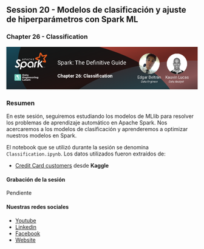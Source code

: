 ## Session 20 - Modelos de clasificación y ajuste de hiperparámetros con Spark ML
### Chapter 26 - Classification

![Banner Session 20](../assets/banner_session_20.png)

### Resumen
En este sesión, seguiremos estudiando los modelos de MLlib para resolver los problemas de aprendizaje automático en Apache Spark. Nos acercaremos a los modelos de clasificación y aprenderemos a optimizar nuestros modelos en Spark.


El notebook que se utilizó durante la sesión se denomina `Classification.ipynb`. Los datos utilizados fueron extraídos de:
* [Credit Card customers](https://www.kaggle.com/datasets/sakshigoyal7/credit-card-customers) desde **Kaggle**

#### Grabación de la sesión
Pendiente


#### Nuestras redes sociales
* [Youtube](https://www.youtube.com/channel/UCqFCoUEvxR23ymmih0GD7mQ?sub_confirmation=1 'Subscríbate al canal')
* [Linkedin](https://www.linkedin.com/company/data-engineering-latam/ 'Síganos en Linkedin')
* [Facebook](https://www.facebook.com/dataengineeringlatam/ 'Síganos en Facebook')
* [Website](https://expy.bio/dataengineeringlatam 'Nuestro website')

